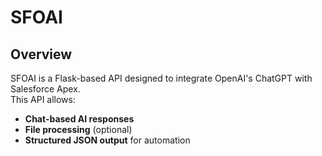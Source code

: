 # SFOAI

## Overview
SFOAI is a Flask-based API designed to integrate OpenAI's ChatGPT with Salesforce Apex.  
This API allows:
- **Chat-based AI responses**  
- **File processing** (optional)  
- **Structured JSON output** for automation 
